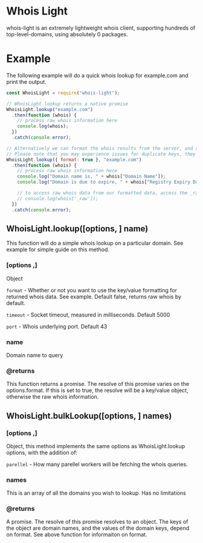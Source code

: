 # Whois Light

whois-light is an extremely lightweight whois client, supporting hundreds of top-level-domains, using absolutely 0 packages.

# Example

The following example will do a quick whois lookup for example.com and print the output.

```javascript
const WhoisLight = require("whois-light");

// WhoisLight.lookup returns a native promise
WhoisLight.lookup("example.com")
  .then(function (whois) {
    // process raw whois information here
    console.log(whois);
  })
  .catch(console.error);

// Alternatively we can format the whois results from the server, and assort them into key values to easier process them.
// Please note that you may experience issues for duplicate keys, they will be overwritten.
WhoisLight.lookup({ format: true }, "example.com")
  .then(function (whois) {
    // process raw whois information here
    console.log("Domain name is, " + whois["Domain Name"]);
    console.log("Domain is due to expire, " + whois["Registry Expiry Date"]);

    // to access raw whois data from our formatted data, access the _raw key, for exmaple...
    // console.log(whois['_raw']);
  })
  .catch(console.error);
```

## WhoisLight.lookup([options, ] name)

This function will do a simple whois lookup on a particular domain. See example for simple guide on this method.

### [options ,]

Object

`format` - Whether or not you want to use the key/value formatting for returned whois data. See example. Default false, returns raw whois by default.

`timeout` - Socket timeout, measured in milliseconds. Default 5000

`port` - Whois underlying port. Default 43

### name

Domain name to query

### @returns

This function returns a promise. The resolve of this promise varies on the options.format. If this is set to true, the resolve will be a key/value object, otherwise the raw whois information.

## WhoisLight.bulkLookup([options, ] names)

### [options ,]

Object, this method implements the same options as WhoisLight.lookup options, with the addition of:

`parellel` - How many parellel workers will be fetching the whois queries.

### names

This is an array of all the domains you wish to lookup. Has no limitations

### @returns

A promise. The resolve of this promise resolves to an object. The keys of the object are domain names, and the values of the domain keys, depend on format. See above function for informaiton on format.
